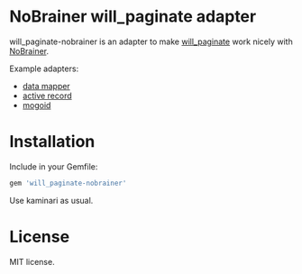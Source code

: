 # NoBrainer will_paginate adapter

will_paginate-nobrainer is an adapter to make [will_paginate](https://github.com/mislav/will_paginate) work nicely with [NoBrainer](https://github.com/nviennot/nobrainer).

Example adapters:
* [data mapper](https://github.com/mislav/will_paginate/blob/master/lib/will_paginate/data_mapper.rb)
* [active record](https://github.com/mislav/will_paginate/blob/master/lib/will_paginate/active_record.rb)
* [mogoid](https://github.com/mislav/will_paginate/blob/master/lib/will_paginate/mongoid.rb)

# Installation

Include in your Gemfile:

```ruby
gem 'will_paginate-nobrainer'
```

Use kaminari as usual.

# License

MIT license.
